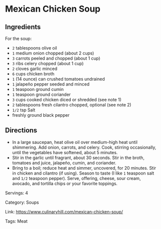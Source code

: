# Mexican Chicken Soup

## Ingredients

For the soup:

- `2` tablespoons olive oil
- `1` medium onion chopped (about 2 cups)
- `3` carrots peeled and chopped (about 1 cup)
- `3` ribs celery chopped (about 1 cup)
- `2` cloves garlic minced
- `6` cups chicken broth
- `1` (14 ounce) can crushed tomatoes undrained
- `1` jalapeño pepper seeded and minced
- `1` teaspoon ground cumin
- `1` teaspoon ground coriander
- `3` cups cooked chicken diced or shredded (see note 1)
- `2` tablespoons fresh cilantro chopped, optional (see note 2)
- `1/2` tsp Salt
- freshly ground black pepper

## Directions

- In a large saucepan, heat olive oil over medium-high heat until shimmering. Add onion, carrots, and celery. Cook, stirring occasionally, until the vegetables have softened, about 5 minutes.
- Stir in the garlic until fragrant, about 30 seconds. Stir in the broth, tomatoes and juice, jalapeño, cumin, and coriander.
- Bring to a boil; reduce heat and simmer, uncovered, for 20 minutes. Stir in chicken and cilantro (if using). Season to taste (I like `1` teaspoon salt and `1/2` teaspoon pepper). Serve, offering, cheese, sour cream, avocado, and tortilla chips or your favorite toppings.

Servings: 4

Category: Soups

Link: https://www.culinaryhill.com/mexican-chicken-soup/

Tags: Meat

